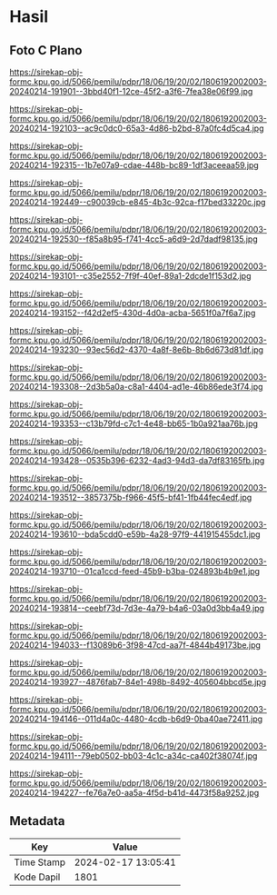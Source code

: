 # Hasil

## Foto C Plano

https://sirekap-obj-formc.kpu.go.id/5066/pemilu/pdpr/18/06/19/20/02/1806192002003-20240214-191901--3bbd40f1-12ce-45f2-a3f6-7fea38e06f99.jpg

https://sirekap-obj-formc.kpu.go.id/5066/pemilu/pdpr/18/06/19/20/02/1806192002003-20240214-192103--ac9c0dc0-65a3-4d86-b2bd-87a0fc4d5ca4.jpg

https://sirekap-obj-formc.kpu.go.id/5066/pemilu/pdpr/18/06/19/20/02/1806192002003-20240214-192315--1b7e07a9-cdae-448b-bc89-1df3aceeaa59.jpg

https://sirekap-obj-formc.kpu.go.id/5066/pemilu/pdpr/18/06/19/20/02/1806192002003-20240214-192449--c90039cb-e845-4b3c-92ca-f17bed33220c.jpg

https://sirekap-obj-formc.kpu.go.id/5066/pemilu/pdpr/18/06/19/20/02/1806192002003-20240214-192530--f85a8b95-f741-4cc5-a6d9-2d7dadf98135.jpg

https://sirekap-obj-formc.kpu.go.id/5066/pemilu/pdpr/18/06/19/20/02/1806192002003-20240214-193101--c35e2552-7f9f-40ef-89a1-2dcde1f153d2.jpg

https://sirekap-obj-formc.kpu.go.id/5066/pemilu/pdpr/18/06/19/20/02/1806192002003-20240214-193152--f42d2ef5-430d-4d0a-acba-5651f0a7f6a7.jpg

https://sirekap-obj-formc.kpu.go.id/5066/pemilu/pdpr/18/06/19/20/02/1806192002003-20240214-193230--93ec56d2-4370-4a8f-8e6b-8b6d673d81df.jpg

https://sirekap-obj-formc.kpu.go.id/5066/pemilu/pdpr/18/06/19/20/02/1806192002003-20240214-193308--2d3b5a0a-c8a1-4404-ad1e-46b86ede3f74.jpg

https://sirekap-obj-formc.kpu.go.id/5066/pemilu/pdpr/18/06/19/20/02/1806192002003-20240214-193353--c13b79fd-c7c1-4e48-bb65-1b0a921aa76b.jpg

https://sirekap-obj-formc.kpu.go.id/5066/pemilu/pdpr/18/06/19/20/02/1806192002003-20240214-193428--0535b396-6232-4ad3-94d3-da7df83165fb.jpg

https://sirekap-obj-formc.kpu.go.id/5066/pemilu/pdpr/18/06/19/20/02/1806192002003-20240214-193512--3857375b-f966-45f5-bf41-1fb44fec4edf.jpg

https://sirekap-obj-formc.kpu.go.id/5066/pemilu/pdpr/18/06/19/20/02/1806192002003-20240214-193610--bda5cdd0-e59b-4a28-97f9-441915455dc1.jpg

https://sirekap-obj-formc.kpu.go.id/5066/pemilu/pdpr/18/06/19/20/02/1806192002003-20240214-193710--01ca1ccd-feed-45b9-b3ba-024893b4b9e1.jpg

https://sirekap-obj-formc.kpu.go.id/5066/pemilu/pdpr/18/06/19/20/02/1806192002003-20240214-193814--ceebf73d-7d3e-4a79-b4a6-03a0d3bb4a49.jpg

https://sirekap-obj-formc.kpu.go.id/5066/pemilu/pdpr/18/06/19/20/02/1806192002003-20240214-194033--f13089b6-3f98-47cd-aa7f-4844b49173be.jpg

https://sirekap-obj-formc.kpu.go.id/5066/pemilu/pdpr/18/06/19/20/02/1806192002003-20240214-193927--4876fab7-84e1-498b-8492-405604bbcd5e.jpg

https://sirekap-obj-formc.kpu.go.id/5066/pemilu/pdpr/18/06/19/20/02/1806192002003-20240214-194146--011d4a0c-4480-4cdb-b6d9-0ba40ae72411.jpg

https://sirekap-obj-formc.kpu.go.id/5066/pemilu/pdpr/18/06/19/20/02/1806192002003-20240214-194111--79eb0502-bb03-4c1c-a34c-ca402f38074f.jpg

https://sirekap-obj-formc.kpu.go.id/5066/pemilu/pdpr/18/06/19/20/02/1806192002003-20240214-194227--fe76a7e0-aa5a-4f5d-b41d-4473f58a9252.jpg


## Metadata

| Key        | Value               |
| ---------- | ------------------- |
| Time Stamp | 2024-02-17 13:05:41 |
| Kode Dapil | 1801                |




